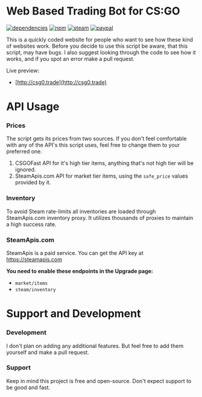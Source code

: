 # Web Based Trading Bot for CS:GO

[![dependencies](https://img.shields.io/david/pepzwee/node-csgo-web-tradebot.svg)](https://github.com/pepzwee/node-csgo-web-tradebot)
[![npm](https://img.shields.io/npm/l/express.svg?style=flat-square)](https://github.com/pepzwee/node-csgo-web-tradebot/blob/master/LICENSE)
[![steam](https://img.shields.io/badge/steam-donate-green.svg?style=flat-square)](https://steamcommunity.com/tradeoffer/new/?partner=78261062&token=2_WUiltH)
[![paypal](https://img.shields.io/badge/paypal-donate-yellow.svg)](https://www.paypal.com/cgi-bin/webscr?cmd=_s-xclick&hosted_button_id=XKPQ3TWDYJ2Z6)

This is a quickly coded website for people who want to see how these kind of websites work. Before you decide to use this script be aware, that this script, may have bugs.
I also suggest looking through the code to see how it works, and if you spot an error make a pull request.

Live preview:

* [http://csg0.trade](http://csg0.trade)

# API Usage

### Prices

The script gets its prices from two sources. If you don't feel comfortable with any of the API's this script uses, feel free to change them to your preferred one.

1. CSGOFast API for it's high tier items, anything that's not high tier will be ignored.
2. SteamApis.com API for market tier items, using the `safe_price` values provided by it.

### Inventory

To avoid Steam rate-limits all inventories are loaded through SteamApis.com inventory proxy. It utilizes thousands of proxies to maintain a high success rate.

### SteamApis.com

SteamApis is a paid service. You can get the API key at https://steamapis.com

**You need to enable these endpoints in the Upgrade page:**

- `market/items`
- `steam/inventory`

# Support and Development

### Development

I don't plan on adding any additional features. But feel free to add them yourself and make a pull request.

### Support

Keep in mind this project is free and open-source. Don't expect support to be good and fast.
